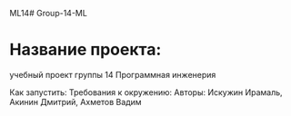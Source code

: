 
ML14# Group-14-ML

# Название проекта: 

учебный проект группы 14 Программная инженерия


Как запустить:
Требования к окружению:
Авторы: Искужин Ирамаль, Акинин Дмитрий, Ахметов Вадим
